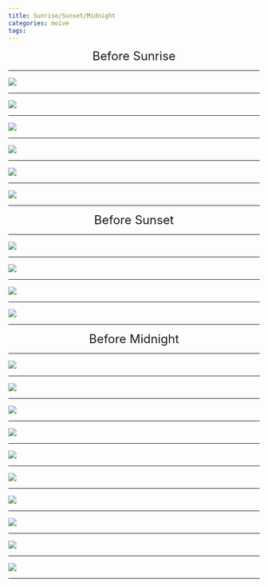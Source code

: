 ```yaml
---
title: Sunrise/Sunset/Midnight
categories: moive
tags:
---
```


<center><font size=5>Before Sunrise</font></center>

---

![](before1.jpg)

---

<!-- more -->

![](before2.jpg)

---

![](before3.jpg)

---

![](before4.jpg)

---

![](before5.jpg)

---

![](before6.jpg)

---

<center><font size=5>Before Sunset</font></center>

---

![](Sunset1.jpg)

---

![](Sunset2.jpg)

---

![](Sunset3.jpg)

---

![](Sunset4.jpg)

---

<center><font size=5>Before Midnight</font></center>

---

![](Midnight1.jpg)

---

![](Midnight2.jpg)

---

![](Midnight4.jpg)

---

![](Midnight5.jpg)

---

![](Midnight6.jpg)

---

![](Midnight7.jpg)

---

![](Midnight3.jpg)

---

![](Midnight8.jpg)

---

![](Midnight9.jpg)

---

![](Midnight10.jpg)

---